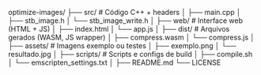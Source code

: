 optimize-images/
├── src/ # Código C++ + headers
│ ├── main.cpp
│ ├── stb_image.h
│ └── stb_image_write.h
│
├── web/ # Interface web (HTML + JS)
│ ├── index.html
│ └── app.js
│
├── dist/ # Arquivos gerados (WASM, JS wrapper)
│ ├── compress.wasm
│ └── compress.js
│
├── assets/ # Imagens exemplo ou testes
│ ├── exemplo.png
│ └── resultado.jpg
│
├── scripts/ # Scripts e configs de build
│ ├── compile.sh
│ └── emscripten_settings.txt
│
├── README.md
└── LICENSE
